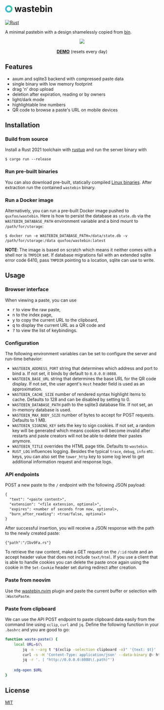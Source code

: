 # <img width="24px" height="24px" style="position: relative; top: 2px;" src="assets/favicon.png"/> wastebin

[![Rust](https://github.com/matze/wastebin/actions/workflows/rust.yml/badge.svg)](https://github.com/matze/wastebin/actions/workflows/rust.yml)

A minimal pastebin with a design shamelessly copied from
[bin](https://github.com/WantGuns/bin).

<p align="center"><img src="https://raw.githubusercontent.com/matze/wastebin/master/assets/screenshot.webp"></p>

<p align="center"><strong><a href="https://bin.bloerg.net">DEMO</a></strong> (resets every day)</p>


## Features

* axum and sqlite3 backend with compressed paste data
* single binary with low memory footprint
* drag 'n' drop upload
* deletion after expiration, reading or by owners
* light/dark mode
* highlightable line numbers
* QR code to browse a paste's URL on mobile devices


## Installation

### Build from source

Install a Rust 2021 toolchain with [rustup](https://rustup.rs) and run the
server binary with

    $ cargo run --release


### Run pre-built binaries

You can also download pre-built, statically compiled [Linux
binaries](https://github.com/matze/wastebin/releases). After extraction run the
contained `wastebin` binary.


### Run a Docker image

Alternatively, you can run a pre-built Docker image pushed to `quxfoo/wastebin`.
Here is how to persist the database as `state.db` via the
`WASTEBIN_DATABASE_PATH` environment variable and a bind mount to
`/path/for/storage`:

    $ docker run -e WASTEBIN_DATABASE_PATH=/data/state.db -v /path/for/storage:/data quxfoo/wastebin:latest

**NOTE**: The image is based on scratch which means it neither comes with a
shell nor is `TMPDIR` set. If database migrations fail with an extended sqlite
error code 6410, pass `TMPDIR` pointing to a location, sqlite can use to write.


## Usage

### Browser interface

When viewing a paste, you can use

* <kbd>r</kbd> to view the raw paste,
* <kbd>n</kbd> to the index page,
* <kbd>y</kbd> to copy the current URL to the clipboard,
* <kbd>q</kbd> to display the current URL as a QR code and
* <kbd>?</kbd> to view the list of keybindings.


### Configuration

The following environment variables can be set to configure the server and
run-time behavior:

* `WASTEBIN_ADDRESS_PORT` string that determines which address and port to bind
  a. If not set, it binds by default to `0.0.0.0:8088`.
* `WASTEBIN_BASE_URL` string that determines the base URL for the QR code
  display. If not set, the user agent's `Host` header field is used as an
  approximation.
* `WASTEBIN_CACHE_SIZE` number of rendered syntax highlight items to cache.
  Defaults to 128 and can be disabled by setting to 0.
* `WASTEBIN_DATABASE_PATH` path to the sqlite3 database file. If not set, an
  in-memory database is used.
* `WASTEBIN_MAX_BODY_SIZE` number of bytes to accept for POST requests. Defaults
  to 1 MB.
* `WASTEBIN_SIGNING_KEY` sets the key to sign cookies. If not set, a random key
  will be generated which means cookies will become invalid after restarts and
  paste creators will not be able to delete their pastes anymore.
* `WASTEBIN_TITLE` overrides the HTML page title. Defaults to `wastebin`.
* `RUST_LOG` influences logging. Besides the typical `trace`, `debug`, `info`
  etc. keys, you can also set the `tower_http` key to some log level to get
  additional information request and response logs.


### API endpoints

POST a new paste to the `/` endpoint with the following JSON payload:

```
{
  "text": "<paste content>",
  "extension": "<file extension, optional>",
  "expires": <number of seconds from now, optional>,
  "burn_after_reading": <true/false, optional>
}
```

After successful insertion, you will receive a JSON response with the path to
the newly created paste:

```
{"path":"/Ibv9Fa.rs"}
```

To retrieve the raw content, make a GET request on the `/:id` route and an
accept header value that does not include `text/html`. If you use a client that
is able to handle cookies you can delete the paste once again using the cookie
in the `Set-Cookie` header set during redirect after creation.


### Paste from neovim

Use the [wastebin.nvim](https://github.com/matze/wastebin.nvim) plugin and paste
the current buffer or selection with `:WastePaste`.


### Paste from clipboard

We can use the API POST endpoint to paste clipboard data easily from the command
line using `xclip`, `curl` and `jq`. Define the following function in your
`.bashrc` and you are good to go:

```bash
function waste-paste() {
    local URL=$(\
        jq -n --arg t "$(xclip -selection clipboard -o)" '{text: $t}' | \
        curl -s -H 'Content-Type: application/json' --data-binary @- http://0.0.0.0:8088 | \
        jq -r '. | "http://0.0.0.0:8088\(.path)"')

    xdg-open $URL
}
```


## License

[MIT](./LICENSE)
